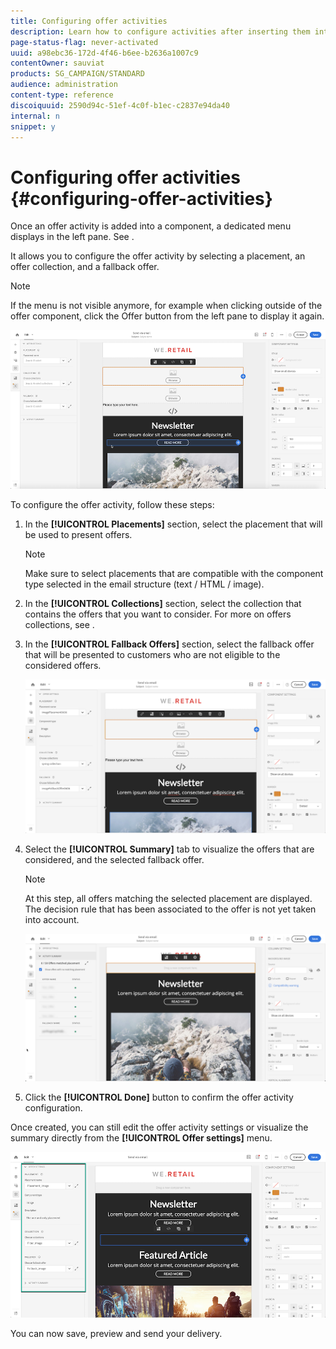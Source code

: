 ```yaml
---
title: Configuring offer activities
description: Learn how to configure activities after inserting them into an email delivery.
page-status-flag: never-activated
uuid: a98ebc36-172d-4f46-b6ee-b2636a1007c9
contentOwner: sauviat
products: SG_CAMPAIGN/STANDARD
audience: administration
content-type: reference
discoiquuid: 2590d94c-51ef-4c0f-b1ec-c2837e94da40
internal: n
snippet: y
---
```


# Configuring offer activities {#configuring-offer-activities}

Once an offer activity is added into a component, a dedicated menu displays in the left pane. See [](../../campaign-standard/using/inserting-offer-activities.md).

It allows you to configure the offer activity by selecting a placement, an offer collection, and a fallback offer.

>[!NOTE]
>
>If the menu is not visible anymore, for example when clicking outside of the offer component, click the Offer button from the left pane to display it again.

![](assets/offers_offer_activity_pane.png)

To configure the offer activity, follow these steps:

1. In the **[!UICONTROL Placements]** section, select the placement that will be used to present offers.

    >[!NOTE]
    >
    >Make sure to select placements that are compatible with the component type selected in the email structure (text / HTML / image).

1. In the **[!UICONTROL Collections]** section, select the collection that contains the offers that you want to consider. For more on offers collections, see [](../../offer-library/using/about-offer-collections.md).

1. In the **[!UICONTROL Fallback Offers]** section, select the fallback offer that will be presented to customers who are not eligible to the considered offers.

    ![](assets/offers_offerconfiguration.png)

1. Select the **[!UICONTROL Summary]** tab to visualize the offers that are considered, and the selected fallback offer.

    >[!NOTE]
    >
    >At this step, all offers matching the selected placement are displayed. The decision rule that has been associated to the offer is not yet taken into account.

    ![](assets/offers_offers_attributes_6.png)

1. Click the **[!UICONTROL Done]** button to confirm the offer activity configuration.

Once created, you can still edit the offer activity settings or visualize the summary directly from the **[!UICONTROL Offer settings]** menu.

![](assets/offers_offers_attributes_7.png)

You can now save, preview and send your delivery.
